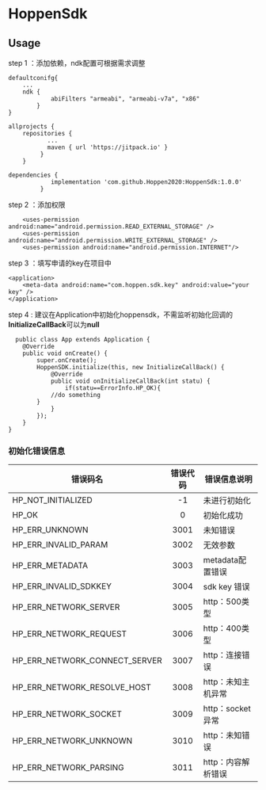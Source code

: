 # HoppenSdk
## Usage

step 1 ：添加依赖，ndk配置可根据需求调整
```
defaultconifg{
	...
 	ndk {
            abiFilters "armeabi", "armeabi-v7a", "x86" 
        }
}

```
```
allprojects {
    repositories {
	       ...
	       maven { url 'https://jitpack.io' }
		 }
	}

```
```
dependencies {
            implementation 'com.github.Hoppen2020:HoppenSdk:1.0.0'
	     }
```
step 2 ：添加权限
```
    <uses-permission android:name="android.permission.READ_EXTERNAL_STORAGE" /> 
    <uses-permission android:name="android.permission.WRITE_EXTERNAL_STORAGE" />
    <uses-permission android:name="android.permission.INTERNET"/>
```
step 3 ：填写申请的key在项目中
```
<application>
    <meta-data android:name="com.hoppen.sdk.key" android:value="your key" />
</application>
```
step 4 : 建议在Application中初始化hoppensdk，不需监听初始化回调的**InitializeCallBack**可以为**null**
```
  public class App extends Application {
    @Override
    public void onCreate() {
        super.onCreate();
        HoppenSDK.initialize(this, new InitializeCallBack() {
            @Override
            public void onInitializeCallBack(int statu) {
                if(statu==ErrorInfo.HP_OK){
			//do something
		}
            }
        });
    }
}	

```  
### 初始化错误信息  
|错误码名|错误代码|错误信息说明|
|---|:---:|---|
|HP_NOT_INITIALIZED|-1|未进行初始化|
|HP_OK|0|初始化成功|
|HP_ERR_UNKNOWN|3001|未知错误|
|HP_ERR_INVALID_PARAM|3002|无效参数|
|HP_ERR_METADATA|3003|metadata配置错误|
|HP_ERR_INVALID_SDKKEY|3004|sdk key 错误|
|HP_ERR_NETWORK_SERVER|3005|http：500类型|
|HP_ERR_NETWORK_REQUEST|3006|http：400类型|
|HP_ERR_NETWORK_CONNECT_SERVER|3007|http：连接错误|
|HP_ERR_NETWORK_RESOLVE_HOST|3008|http：未知主机异常|
|HP_ERR_NETWORK_SOCKET|3009|http：socket异常|
|HP_ERR_NETWORK_UNKNOWN|3010|http：未知错误|
|HP_ERR_NETWORK_PARSING|3011|http：内容解析错误|

